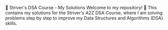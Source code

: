 📌 Striver's DSA Course - My Solutions
Welcome to my repository! 🚀 This contains my solutions for the Striver's A2Z DSA Course, where I am solving problems step by step to improve my Data Structures and Algorithms (DSA) skills.

